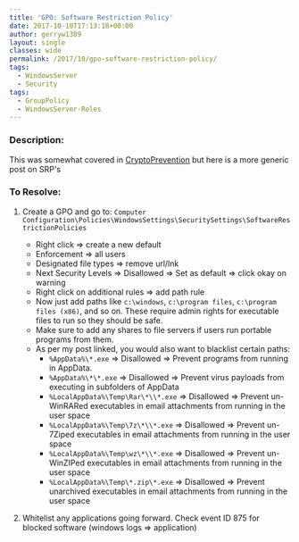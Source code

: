 ```yaml
---
title: 'GPO: Software Restriction Policy'
date: 2017-10-10T17:13:18+00:00
author: gerryw1389
layout: single
classes: wide
permalink: /2017/10/gpo-software-restriction-policy/
tags:
  - WindowsServer
  - Security
tags:
  - GroupPolicy
  - WindowsServer-Roles
---
```

<!--more-->

### Description:

This was somewhat covered in [CryptoPrevention](https://automationadmin.com/2016/05/gpo-cryptolocker-block/) but here is a more generic post on SRP's

### To Resolve:

1. Create a GPO and go to: `Computer Configuration\Policies\WindowsSettings\SecuritySettings\SoftwareRestrictionPolicies`

   - Right click => create a new default
   - Enforcement => all users
   - Designated file types => remove url/lnk
   - Next Security Levels => Disallowed => Set as default => click okay on warning
   - Right click on additional rules => add path rule
   - Now just add paths like `c:\windows`, `c:\program files`, `c:\program files (x86)`, and so on. These require admin rights for executable files to run so they should be safe.
   - Make sure to add any shares to file servers if users run portable programs from them.
   - As per my post linked, you would also want to blacklist certain paths:  
     - `%AppData%\*.exe` => Disallowed => Prevent programs from running in AppData.  
     - `%AppData%\*\*.exe` => Disallowed => Prevent virus payloads from executing in subfolders of AppData  
     - `%LocalAppData%\Temp\Rar\*\\*.exe` => Disallowed => Prevent un-WinRARed executables in email attachments from running in the user space  
     - `%LocalAppData%\Temp\7z\*\\*.exe` => Disallowed => Prevent un-7Ziped executables in email attachments from running in the user space  
     - `%LocalAppData%\Temp\wz\*\\*.exe` => Disallowed => Prevent un-WinZIPed executables in email attachments from running in the user space  
     - `%LocalAppData%\Temp\*.zip\*.exe` => Disallowed => Prevent unarchived executables in email attachments from running in the user space


2. Whitelist any applications going forward. Check event ID 875 for blocked software (windows logs => application)